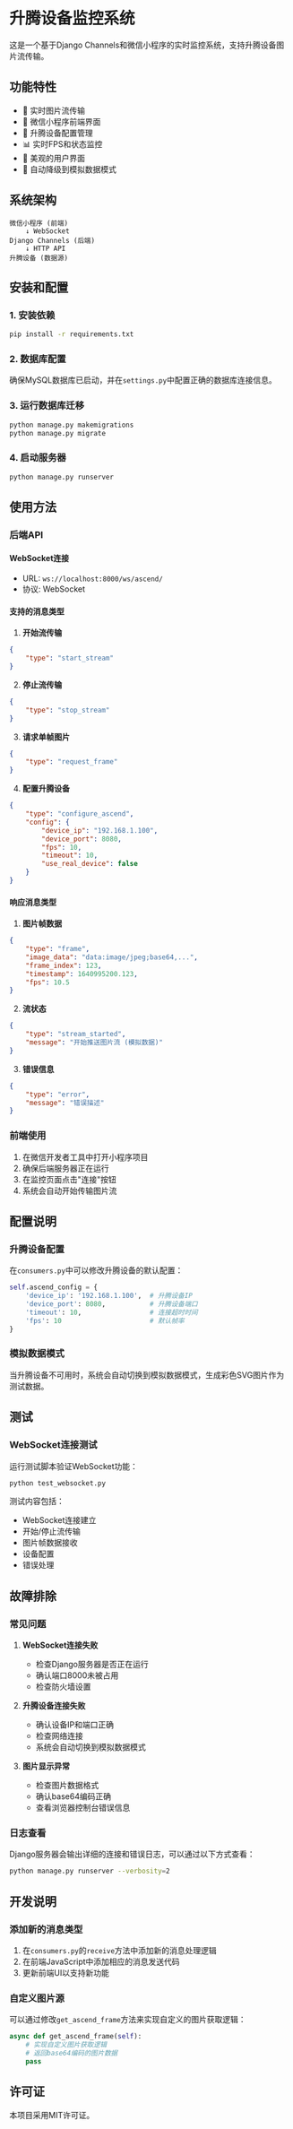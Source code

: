 # 升腾设备监控系统

这是一个基于Django Channels和微信小程序的实时监控系统，支持升腾设备图片流传输。

## 功能特性

- 🔄 实时图片流传输
- 📱 微信小程序前端界面
- 🔧 升腾设备配置管理
- 📊 实时FPS和状态监控
- 🎨 美观的用户界面
- 🔄 自动降级到模拟数据模式

## 系统架构

```
微信小程序 (前端)
    ↓ WebSocket
Django Channels (后端)
    ↓ HTTP API
升腾设备 (数据源)
```

## 安装和配置

### 1. 安装依赖

```bash
pip install -r requirements.txt
```

### 2. 数据库配置

确保MySQL数据库已启动，并在`settings.py`中配置正确的数据库连接信息。

### 3. 运行数据库迁移

```bash
python manage.py makemigrations
python manage.py migrate
```

### 4. 启动服务器

```bash
python manage.py runserver
```

## 使用方法

### 后端API

#### WebSocket连接
- URL: `ws://localhost:8000/ws/ascend/`
- 协议: WebSocket

#### 支持的消息类型

1. **开始流传输**
```json
{
    "type": "start_stream"
}
```

2. **停止流传输**
```json
{
    "type": "stop_stream"
}
```

3. **请求单帧图片**
```json
{
    "type": "request_frame"
}
```

4. **配置升腾设备**
```json
{
    "type": "configure_ascend",
    "config": {
        "device_ip": "192.168.1.100",
        "device_port": 8080,
        "fps": 10,
        "timeout": 10,
        "use_real_device": false
    }
}
```

#### 响应消息类型

1. **图片帧数据**
```json
{
    "type": "frame",
    "image_data": "data:image/jpeg;base64,...",
    "frame_index": 123,
    "timestamp": 1640995200.123,
    "fps": 10.5
}
```

2. **流状态**
```json
{
    "type": "stream_started",
    "message": "开始推送图片流 (模拟数据)"
}
```

3. **错误信息**
```json
{
    "type": "error",
    "message": "错误描述"
}
```

### 前端使用

1. 在微信开发者工具中打开小程序项目
2. 确保后端服务器正在运行
3. 在监控页面点击"连接"按钮
4. 系统会自动开始传输图片流

## 配置说明

### 升腾设备配置

在`consumers.py`中可以修改升腾设备的默认配置：

```python
self.ascend_config = {
    'device_ip': '192.168.1.100',  # 升腾设备IP
    'device_port': 8080,           # 升腾设备端口
    'timeout': 10,                 # 连接超时时间
    'fps': 10                      # 默认帧率
}
```

### 模拟数据模式

当升腾设备不可用时，系统会自动切换到模拟数据模式，生成彩色SVG图片作为测试数据。

## 测试

### WebSocket连接测试

运行测试脚本验证WebSocket功能：

```bash
python test_websocket.py
```

测试内容包括：
- WebSocket连接建立
- 开始/停止流传输
- 图片帧数据接收
- 设备配置
- 错误处理

## 故障排除

### 常见问题

1. **WebSocket连接失败**
   - 检查Django服务器是否正在运行
   - 确认端口8000未被占用
   - 检查防火墙设置

2. **升腾设备连接失败**
   - 确认设备IP和端口正确
   - 检查网络连接
   - 系统会自动切换到模拟数据模式

3. **图片显示异常**
   - 检查图片数据格式
   - 确认base64编码正确
   - 查看浏览器控制台错误信息

### 日志查看

Django服务器会输出详细的连接和错误日志，可以通过以下方式查看：

```bash
python manage.py runserver --verbosity=2
```

## 开发说明

### 添加新的消息类型

1. 在`consumers.py`的`receive`方法中添加新的消息处理逻辑
2. 在前端JavaScript中添加相应的消息发送代码
3. 更新前端UI以支持新功能

### 自定义图片源

可以通过修改`get_ascend_frame`方法来实现自定义的图片获取逻辑：

```python
async def get_ascend_frame(self):
    # 实现自定义图片获取逻辑
    # 返回base64编码的图片数据
    pass
```

## 许可证

本项目采用MIT许可证。 